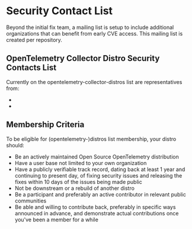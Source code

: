 # Security Contact List

Beyond the initial fix team, a mailing list is setup to include additional
organizations that can benefit from early CVE access. This mailing list
is created per repository.

## OpenTelemetry Collector Distro Security Contacts List

Currently on the opentelemetry-collector-distros list are representatives from:

*
*

## Membership Criteria

To be eligible for (opentelemetry-)distros list membership, your distro should:

* Be an actively maintained Open Source OpenTelemetry distribution
* Have a user base not limited to your own organization
* Have a publicly verifiable track record, dating back at least 1 year and
  continuing to present day, of fixing security issues and releasing the 
  fixes within 10 days of the issues being made public
* Not be downstream or a rebuild of another distro
* Be a participant and preferably an active contributor in relevant public
  communities
* Be able and willing to contribute back, preferably in specific ways announced
  in advance, and demonstrate actual contributions once you've been a member
  for a while
